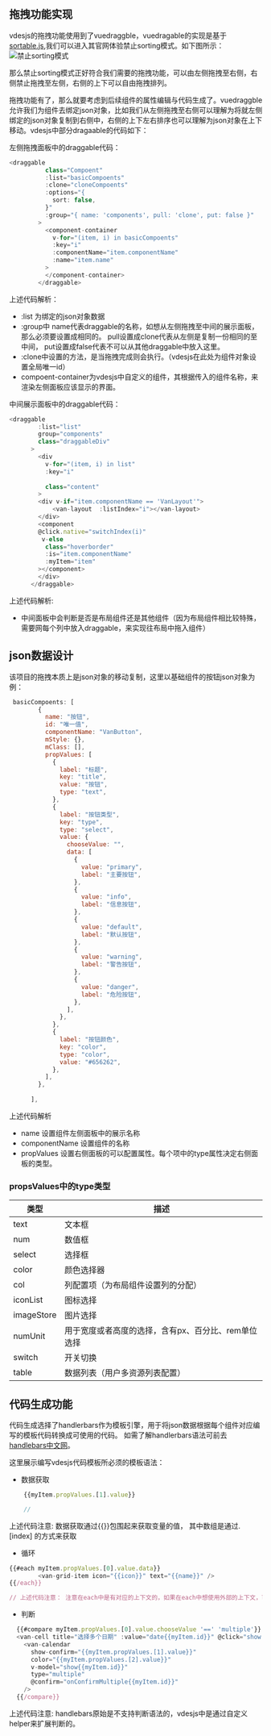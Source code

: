 ## 拖拽功能实现

vdesjs的拖拽功能使用到了vuedraggble，vuedragable的实现是基于[sortable.js](http://www.sortablejs.com/),我们可以进入其官网体验禁止sorting模式。如下图所示：
![禁止sorting模式](./sortable.png)

那么禁止sorting模式正好符合我们需要的拖拽功能，可以由左侧拖拽至右侧，右侧禁止拖拽至左侧，右侧的上下可以自由拖拽排列。

拖拽功能有了，那么就要考虑到后续组件的属性编辑与代码生成了。vuedraggble允许我们为组件去绑定json对象，比如我们从左侧拖拽至右侧可以理解为将就左侧绑定的json对象复制到右侧中，右侧的上下左右排序也可以理解为json对象在上下移动。vdesjs中部分dragaable的代码如下：



左侧拖拽面板中的draggable代码：
```javascript
<draggable
          class="Compoent"
          :list="basicCompoents"
          :clone="cloneCompoents"
          :options="{
            sort: false,
          }"
          :group="{ name: 'components', pull: 'clone', put: false }"
        >
          <component-container
            v-for="(item, i) in basicCompoents"
            :key="i"
            :componentName="item.componentName"
            :name="item.name"
          >
          </component-container>
        </draggable>


```
上述代码解析：
* :list 为绑定的json对象数据
* :group中 name代表draggable的名称，如想从左侧拖拽至中间的展示面板，那么必须要设置成相同的。 pull设置成clone代表从左侧是复制一份相同的至中间， put设置成false代表不可以从其他draggable中放入这里。
* :clone中设置的方法，是当拖拽完成则会执行。（vdesjs在此处为组件对象设置全局唯一id）
* compoent-container为vdesjs中自定义的组件，其根据传入的组件名称，来渲染左侧面板应该显示的界面。


中间展示面板中的draggable代码：
```javascript
<draggable
        :list="list"
        group="components"
        class="draggableDiv"
      >
        <div
          v-for="(item, i) in list"
          :key="i"
          
          class="content"
        >
        <div v-if="item.componentName == 'VanLayout'">
            <van-layout  :listIndex="i"></van-layout>
        </div>
        <component
        @click.native="switchIndex(i)"
         v-else
          class="hoverborder"
          :is="item.componentName"
          :myItem="item"
        ></component>
        </div>
      </draggable>
```
上述代码解析:
* 中间面板中会判断是否是布局组件还是其他组件（因为布局组件相比较特殊，需要网每个列中放入draggable，来实现往布局中拖入组件）


## json数据设计
该项目的拖拽本质上是json对象的移动复制，这里以基础组件的按钮json对象为例：
```javascript
 basicCompoents: [
        {
          name: "按钮",
          id: "唯一值",
          componentName: "VanButton",
          mStyle: {},
          mClass: [],
          propValues: [
            {
              label: "标题",
              key: "title",
              value: "按钮",
              type: "text",
            },
            {
              label: "按钮类型",
              key: "type",
              type: "select",
              value: {
                chooseValue: "",
                data: [
                  {
                    value: "primary",
                    label: "主要按钮",
                  },
                  {
                    value: "info",
                    label: "信息按钮",
                  },
                  {
                    value: "default",
                    label: "默认按钮",
                  },
                  {
                    value: "warning",
                    label: "警告按钮",
                  },
                  {
                    value: "danger",
                    label: "危险按钮",
                  },
                ],
              },
            },
            {
              label: "按钮颜色",
              key: "color",
              type: "color",
              value: "#656262",
            },
          ],
        },
        
      ],
```

上述代码解析
* name 设置组件左侧面板中的展示名称
* componentName 设置组件的名称
* propValues 设置右侧面板的可以配置属性。每个项中的type属性决定右侧面板的类型。
  
### propsValues中的type类型
|类型 |描述 | 
|-|- |
|text|文本框|
|num|数值框|
|select|选择框|
|color|颜色选择器|
|col|列配置项（为布局组件设置列的分配）|
|iconList|图标选择|
|imageStore|图片选择|
|numUnit|用于宽度或者高度的选择，含有px、百分比、rem单位选择|
|switch|开关切换|
|table|数据列表（用户多资源列表配置）|

## 代码生成功能
代码生成选择了handlerbars作为模板引擎，用于将json数据根据每个组件对应编写的模板代码转换成可使用的代码。
如需了解handlerbars语法可前去[handlebars中文网](https://www.handlebarsjs.cn/)。

这里展示编写vdesjs代码模板所必须的模板语法：

* 数据获取
```javascript    
    {{myItem.propValues.[1].value}}

    //
  ```
上述代码注意:  数据获取通过{{}}包围起来获取变量的值， 其中数组是通过.[index] 的方式来获取

* 循环
```javascript
{{#each myItem.propValues.[0].value.data}}
        <van-grid-item icon="{{icon}}" text="{{name}}" />
{{/each}}

// 上述代码注意： 注意在each中是有对应的上下文的，如果在each中想使用外部的上下文，可通过 ../ 来获取， 如 {{../myItem.propValues.[1].value.num}} 这样的形式。
```


* 判断
```javascript
  {{#compare myItem.propValues.[0].value.chooseValue '==' 'multiple'}}
  <van-cell title="选择多个日期" :value="date{{myItem.id}}" @click="show = true" />
    <van-calendar
      show-confirm="{{myItem.propValues.[1].value}}"
      color="{{myItem.propValues.[2].value}}"
      v-model="show{{myItem.id}}"
      type="multiple"
      @confirm="onConfirmMultiple{{myItem.id}}"
    />
  {{/compare}}
```
上述代码注意: handlebars原始是不支持判断语法的，vdesjs中是通过自定义helper来扩展判断的。

